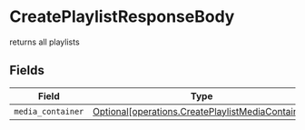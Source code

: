 # CreatePlaylistResponseBody

returns all playlists


## Fields

| Field                                                                                                        | Type                                                                                                         | Required                                                                                                     | Description                                                                                                  |
| ------------------------------------------------------------------------------------------------------------ | ------------------------------------------------------------------------------------------------------------ | ------------------------------------------------------------------------------------------------------------ | ------------------------------------------------------------------------------------------------------------ |
| `media_container`                                                                                            | [Optional[operations.CreatePlaylistMediaContainer]](../../models/operations/createplaylistmediacontainer.md) | :heavy_minus_sign:                                                                                           | N/A                                                                                                          |
